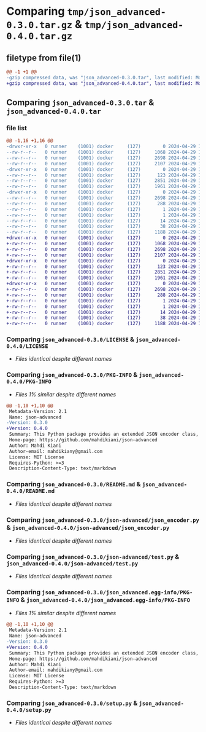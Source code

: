 # Comparing `tmp/json_advanced-0.3.0.tar.gz` & `tmp/json_advanced-0.4.0.tar.gz`

## filetype from file(1)

```diff
@@ -1 +1 @@
-gzip compressed data, was "json_advanced-0.3.0.tar", last modified: Mon Apr 29 14:32:30 2024, max compression
+gzip compressed data, was "json_advanced-0.4.0.tar", last modified: Mon Apr 29 14:34:33 2024, max compression
```

## Comparing `json_advanced-0.3.0.tar` & `json_advanced-0.4.0.tar`

### file list

```diff
@@ -1,16 +1,16 @@
-drwxr-xr-x   0 runner    (1001) docker     (127)        0 2024-04-29 14:32:30.239394 json_advanced-0.3.0/
--rw-r--r--   0 runner    (1001) docker     (127)     1068 2024-04-29 14:32:26.000000 json_advanced-0.3.0/LICENSE
--rw-r--r--   0 runner    (1001) docker     (127)     2698 2024-04-29 14:32:30.239394 json_advanced-0.3.0/PKG-INFO
--rw-r--r--   0 runner    (1001) docker     (127)     2107 2024-04-29 14:32:26.000000 json_advanced-0.3.0/README.md
-drwxr-xr-x   0 runner    (1001) docker     (127)        0 2024-04-29 14:32:30.235394 json_advanced-0.3.0/json-advanced/
--rw-r--r--   0 runner    (1001) docker     (127)      123 2024-04-29 14:32:26.000000 json_advanced-0.3.0/json-advanced/__init__.py
--rw-r--r--   0 runner    (1001) docker     (127)     2851 2024-04-29 14:32:26.000000 json_advanced-0.3.0/json-advanced/json_encoder.py
--rw-r--r--   0 runner    (1001) docker     (127)     1961 2024-04-29 14:32:26.000000 json_advanced-0.3.0/json-advanced/test.py
-drwxr-xr-x   0 runner    (1001) docker     (127)        0 2024-04-29 14:32:30.239394 json_advanced-0.3.0/json_advanced.egg-info/
--rw-r--r--   0 runner    (1001) docker     (127)     2698 2024-04-29 14:32:30.000000 json_advanced-0.3.0/json_advanced.egg-info/PKG-INFO
--rw-r--r--   0 runner    (1001) docker     (127)      288 2024-04-29 14:32:30.000000 json_advanced-0.3.0/json_advanced.egg-info/SOURCES.txt
--rw-r--r--   0 runner    (1001) docker     (127)        1 2024-04-29 14:32:30.000000 json_advanced-0.3.0/json_advanced.egg-info/dependency_links.txt
--rw-r--r--   0 runner    (1001) docker     (127)        1 2024-04-29 14:32:30.000000 json_advanced-0.3.0/json_advanced.egg-info/not-zip-safe
--rw-r--r--   0 runner    (1001) docker     (127)       14 2024-04-29 14:32:30.000000 json_advanced-0.3.0/json_advanced.egg-info/top_level.txt
--rw-r--r--   0 runner    (1001) docker     (127)       38 2024-04-29 14:32:30.239394 json_advanced-0.3.0/setup.cfg
--rw-r--r--   0 runner    (1001) docker     (127)     1188 2024-04-29 14:32:26.000000 json_advanced-0.3.0/setup.py
+drwxr-xr-x   0 runner    (1001) docker     (127)        0 2024-04-29 14:34:33.975018 json_advanced-0.4.0/
+-rw-r--r--   0 runner    (1001) docker     (127)     1068 2024-04-29 14:34:27.000000 json_advanced-0.4.0/LICENSE
+-rw-r--r--   0 runner    (1001) docker     (127)     2698 2024-04-29 14:34:33.975018 json_advanced-0.4.0/PKG-INFO
+-rw-r--r--   0 runner    (1001) docker     (127)     2107 2024-04-29 14:34:27.000000 json_advanced-0.4.0/README.md
+drwxr-xr-x   0 runner    (1001) docker     (127)        0 2024-04-29 14:34:33.975018 json_advanced-0.4.0/json-advanced/
+-rw-r--r--   0 runner    (1001) docker     (127)      123 2024-04-29 14:34:27.000000 json_advanced-0.4.0/json-advanced/__init__.py
+-rw-r--r--   0 runner    (1001) docker     (127)     2851 2024-04-29 14:34:27.000000 json_advanced-0.4.0/json-advanced/json_encoder.py
+-rw-r--r--   0 runner    (1001) docker     (127)     1961 2024-04-29 14:34:27.000000 json_advanced-0.4.0/json-advanced/test.py
+drwxr-xr-x   0 runner    (1001) docker     (127)        0 2024-04-29 14:34:33.975018 json_advanced-0.4.0/json_advanced.egg-info/
+-rw-r--r--   0 runner    (1001) docker     (127)     2698 2024-04-29 14:34:33.000000 json_advanced-0.4.0/json_advanced.egg-info/PKG-INFO
+-rw-r--r--   0 runner    (1001) docker     (127)      288 2024-04-29 14:34:33.000000 json_advanced-0.4.0/json_advanced.egg-info/SOURCES.txt
+-rw-r--r--   0 runner    (1001) docker     (127)        1 2024-04-29 14:34:33.000000 json_advanced-0.4.0/json_advanced.egg-info/dependency_links.txt
+-rw-r--r--   0 runner    (1001) docker     (127)        1 2024-04-29 14:34:33.000000 json_advanced-0.4.0/json_advanced.egg-info/not-zip-safe
+-rw-r--r--   0 runner    (1001) docker     (127)       14 2024-04-29 14:34:33.000000 json_advanced-0.4.0/json_advanced.egg-info/top_level.txt
+-rw-r--r--   0 runner    (1001) docker     (127)       38 2024-04-29 14:34:33.975018 json_advanced-0.4.0/setup.cfg
+-rw-r--r--   0 runner    (1001) docker     (127)     1188 2024-04-29 14:34:27.000000 json_advanced-0.4.0/setup.py
```

### Comparing `json_advanced-0.3.0/LICENSE` & `json_advanced-0.4.0/LICENSE`

 * *Files identical despite different names*

### Comparing `json_advanced-0.3.0/PKG-INFO` & `json_advanced-0.4.0/PKG-INFO`

 * *Files 1% similar despite different names*

```diff
@@ -1,10 +1,10 @@
 Metadata-Version: 2.1
 Name: json-advanced
-Version: 0.3.0
+Version: 0.4.0
 Summary: This Python package provides an extended JSON encoder class, `JSONSerializer`, that enables encoding of complex Python data types such as `datetime.datetime`, `datetime.date`, `datetime.time`, `bytes` and `uuid`. It also supports objects that have a `to_json` method, allowing for customizable JSON encoding.
 Home-page: https://github.com/mahdikiani/json-advanced
 Author: Mahdi Kiani
 Author-email: mahdikiany@gmail.com
 License: MIT License
 Requires-Python: >=3
 Description-Content-Type: text/markdown
```

### Comparing `json_advanced-0.3.0/README.md` & `json_advanced-0.4.0/README.md`

 * *Files identical despite different names*

### Comparing `json_advanced-0.3.0/json-advanced/json_encoder.py` & `json_advanced-0.4.0/json-advanced/json_encoder.py`

 * *Files identical despite different names*

### Comparing `json_advanced-0.3.0/json-advanced/test.py` & `json_advanced-0.4.0/json-advanced/test.py`

 * *Files identical despite different names*

### Comparing `json_advanced-0.3.0/json_advanced.egg-info/PKG-INFO` & `json_advanced-0.4.0/json_advanced.egg-info/PKG-INFO`

 * *Files 1% similar despite different names*

```diff
@@ -1,10 +1,10 @@
 Metadata-Version: 2.1
 Name: json-advanced
-Version: 0.3.0
+Version: 0.4.0
 Summary: This Python package provides an extended JSON encoder class, `JSONSerializer`, that enables encoding of complex Python data types such as `datetime.datetime`, `datetime.date`, `datetime.time`, `bytes` and `uuid`. It also supports objects that have a `to_json` method, allowing for customizable JSON encoding.
 Home-page: https://github.com/mahdikiani/json-advanced
 Author: Mahdi Kiani
 Author-email: mahdikiany@gmail.com
 License: MIT License
 Requires-Python: >=3
 Description-Content-Type: text/markdown
```

### Comparing `json_advanced-0.3.0/setup.py` & `json_advanced-0.4.0/setup.py`

 * *Files identical despite different names*

